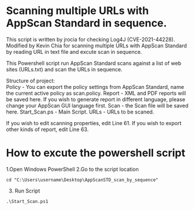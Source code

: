 # Scanning multiple URLs with AppScan Standard in sequence. 
This script is written by jrocia for checking Log4J (CVE-2021-44228).
Modified by Kevin Chia for scanning multiple URLs with AppScan Standard by reading URL in text file and excute scan in sequence. 

This Powershell script run AppScan Standard scans against a list of web sites (URLs.txt) and scan the URLs in sequence.

Structure of project:<br>
Policy - You can export the policy settings from AppScan Standard, name the current active policy as scan.policy.
Report - XML and PDF reports will be saved here. If you wish to generate report in different language, please change your AppScan GUI language first.
Scan - the Scan file will be saved here.
Start_Scan.ps - Main Script.
URLs - URLs to be scaned.

If you wish to edit scanning properties, edit Line 61.
If you wish to export other kinds of report, edit Line 63.

# How to excute the powershell script
1.Open Windows PowerShell
2.Go to the script location
```
cd "C:\Users\username\Desktop\AppScanSTD_scan_by_sequence"
```
3. Run Script
```
.\Start_Scan.ps1
```